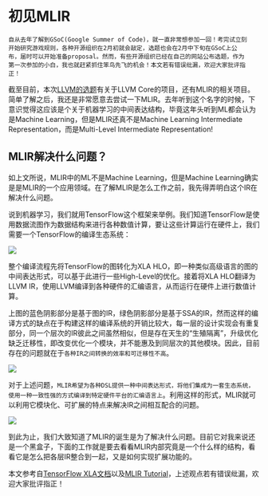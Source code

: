 # 初见MLIR
    自从去年了解到GSoC(Google Summer of Code)，就一直非常想参加一回！考完试立刻
    开始研究游戏规则，各种开源组织在2月初就会敲定，选题也会在2月中下旬在GSoC上公
    布，届时可以开始准备proposal。然而，有些开源组织已经在自己的网站公布选题，作为
    第一次参加的小白，我也就赶紧抓住笨鸟先飞的机会！本文若有错误纰漏，欢迎大家批评指
    正！

截至目前，本次[LLVM的选题](https://llvm.org/OpenProjects.html)有关于LLVM Core的项目，还有MLIR的相关项目。简单了解之后，我还是非常愿意去尝试一下MLIR。去年听到这个名字的时候，下意识觉得这应该是个关于机器学习的中间表达结构，毕竟这年头听到ML都会认为是Machine Learning，但是MLIR还真不是Machine Learning Intermediate Representation，而是Multi-Level Intermediate Representation!

## MLIR解决什么问题？
如上文所说，MLIR中的ML不是Machine Learning，但是Machine Learning确实是是MLIR的一个应用领域。在了解MLIR是怎么工作之前，我先得弄明白这个IR在解决什么问题。

说到机器学习，我们就用TensorFlow这个框架来举例。我们知道TensorFlow是使用数据流图作为数据结构来进行各种数值计算，要让这些计算运行在硬件上，我们需要一个TensorFlow的编译生态系统：

![](../images/初见MLIR-1.png)

整个编译流程先将TensorFlow的图转化为XLA HLO，即一种类似高级语言的图的中间表达形式，可以基于此进行一些High-Level的优化。接着将XLA HLO翻译为LLVM IR，使用LLVM编译到各种硬件的汇编语言，从而运行在硬件上进行数值计算。

上图的蓝色阴影部分是基于图的IR，绿色阴影部分是基于SSA的IR，然而这样的编译方式的缺点在于构建这样的编译系统的开销比较大，每一层的设计实现会有重复部分，同一个层次的IR彼此之间虽然相似，但是存在天生的“生殖隔离”，升级优化缺乏迁移性，即改变优化一个模块，并不能惠及到同层次的其他模块。因此，目前存在的问题就在于`各种IR之间转换的效率和可迁移性不高`。

![](../images/初见MLIR-2.png)

对于上述问题，`MLIR希望为各种DSL提供一种中间表达形式，将他们集成为一套生态系统，使用一种一致性强的方式编译到特定硬件平台的汇编语言上`。利用这样的形式，MLIR就可以利用它模块化、可扩展的特点来解决IR之间相互配合的问题。

![](../images/初见MLIR-3.png)

到此为止，我们大致知道了MLIR的诞生是为了解决什么问题。目前它对我来说还是一个黑盒子，下面的工作就是要去看看MLIR内部究竟是一个什么样的结构，看看它是怎么把各层IR整合到一起，又是如何实现扩展功能的。

本文参考自[TensorFlow XLA文档](https://www.tensorflow.org/xla)以及[MLIR Tutorial](http://www.cs.utah.edu/~mhall/mlir4hpc/pienaar-MLIR-Tutorial.pdf)，上述观点若有错误纰漏，欢迎大家批评指正！